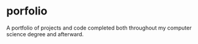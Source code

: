 # porfolio
A portfolio of projects and code completed both throughout my computer science degree and afterward.
